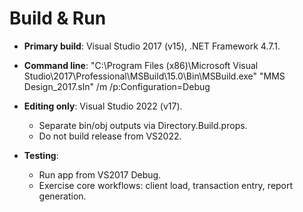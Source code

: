 # Build & Run

- **Primary build**: Visual Studio 2017 (v15), .NET Framework 4.7.1.
- **Command line**:
  "C:\Program Files (x86)\Microsoft Visual Studio\2017\Professional\MSBuild\15.0\Bin\MSBuild.exe" "MMS Design_2017.sln" /m /p:Configuration=Debug

- **Editing only**: Visual Studio 2022 (v17).
  - Separate bin/obj outputs via Directory.Build.props.
  - Do not build release from VS2022.

- **Testing**:
  - Run app from VS2017 Debug.
  - Exercise core workflows: client load, transaction entry, report generation.
